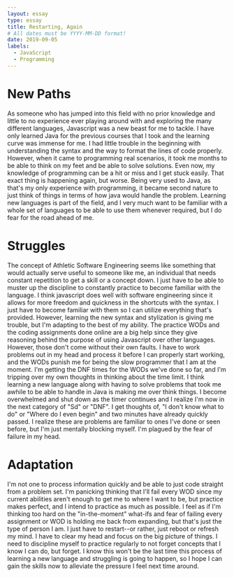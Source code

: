 ```yaml
---
layout: essay
type: essay
title: Restarting, Again
# All dates must be YYYY-MM-DD format!
date: 2019-09-05
labels:
  - JavaScript
  - Programming
---
```


# New Paths #
As someone who has jumped into this field with no prior knowledge and little to no experience ever playing around with and exploring the many different languages, Javascript was a new beast for me to tackle. I have only learned Java for the previous courses that I took and the learning curve was immense for me. I had little trouble in the beginning with understanding the syntax and the way to format the lines of code properly. However, when it came to programming real scenarios, it took me months to be able to think on my feet and be able to solve solutions. Even now, my knowledge of programming can be a hit or miss and I get stuck easily. That exact thing is happening again, but worse. Being very used to Java, as that's my only experience with programming, it became second nature to just think of things in terms of how java would handle the problem. Learning new languages is part of the field, and I very much want to be familiar with a whole set of languages to be able to use them whenever required, but I do fear for the road ahead of me.

# Struggles #
The concept of Athletic Software Engineering seems like something that would actually serve useful to someone like me, an individual that needs constant repetition to get a skill or a concept down. I just have to be able to muster up the discipline to constantly practice to become familiar with the language. I think javascript does well with software engineering since it allows for more freedom and quickness in the shortcuts with the syntax. I just have to become familiar with them so I can utilize everything that's provided. However, learning the new syntax and stylization is giving me trouble, but I'm adapting to the best of my ability. The practice WODs and the coding assignments done online are a big help since they give reasoning behind the purpose of using Javascript over other languages. However, those don't come without their own faults. I have to work problems out in my head and process it before I can properly start working, and the WODs punish me for being the slow programmer that I am at the moment. I'm getting the DNF times for the WODs we've done so far, and I'm tripping over my own thoughts in thinking about the time limit. I think learning a new language along with having to solve problems that took me awhile to be able to handle in Java is making me over think things. I become overwhelmed and shut down as the timer continues and I realize I'm now in the next category of "Sd" or "DNF". I get thoughts of, "I don't know what to do" or "Where do I even begin" and two minutes have already quickly passed. I realize these are problems are familiar to ones I've done or seen before, but I'm just mentally blocking myself. I'm plagued by the fear of failure in my head.

# Adaptation #
I'm not one to process information quickly and be able to just code straight from a problem set. I'm panicking thinking that I'll fail every WOD since my current abilities aren't enough to get me to where I want to be, but practice makes perfect, and I intend to practice as much as possible. I feel as if I'm thinking too hard on the "in-the-moment" what-ifs and fear of failing every assignment or WOD is holding me back from expanding, but that's just the type of person I am. I just have to restart--or rather, just reboot or refresh my mind. I have to clear my head and focus on the big picture of things. I need to discipline myself to practice regularly to not forget concepts that I know I can do, but forget. I know this won't be the last time this process of learning a new language and struggling is going to happen, so I hope I can gain the skills now to alleviate the pressure I feel next time around.
